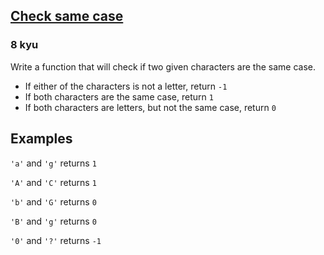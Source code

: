 <h2><a href=https://www.codewars.com/kata/5dd462a573ee6d0014ce715b/train/javascript target="_blank">Check same case</a></h2><h3>8 kyu</h3><p>Write a function that will check if two given characters are the same case.</p><ul><li>If either of the characters is not a letter, return <code>-1</code></li><li>If both characters are the same case, return <code>1</code></li><li>If both characters are letters, but not the same case, return <code>0</code></li></ul><h2 id="examples">Examples</h2><p><code>'a'</code> and <code>'g'</code> returns <code>1</code></p><p><code>'A'</code> and <code>'C'</code> returns <code>1</code></p><p><code>'b'</code> and <code>'G'</code> returns <code>0</code></p><p><code>'B'</code> and <code>'g'</code> returns <code>0</code></p><p><code>'0'</code> and <code>'?'</code> returns <code>-1</code></p>